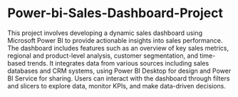 # Power-bi-Sales-Dashboard-Project
This project involves developing a dynamic sales dashboard using Microsoft Power BI to provide actionable insights into sales performance. The dashboard includes features such as an overview of key sales metrics, regional and product-level analysis, customer segmentation, and time-based trends. It integrates data from various sources including sales databases and CRM systems, using Power BI Desktop for design and Power BI Service for sharing. Users can interact with the dashboard through filters and slicers to explore data, monitor KPIs, and make data-driven decisions.
